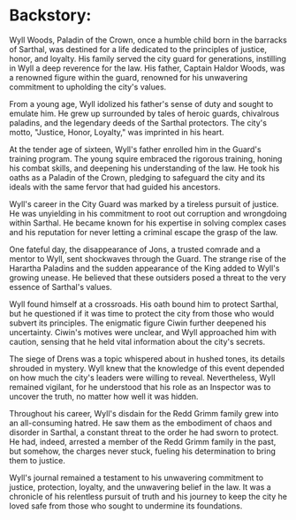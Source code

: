 # Backstory:

Wyll Woods, Paladin of the Crown, once a humble child born in the barracks of Sarthal, was destined for a life dedicated to the principles of justice, honor, and loyalty. His family served the city guard for generations, instilling in Wyll a deep reverence for the law. His father, Captain Haldor Woods, was a renowned figure within the guard, renowned for his unwavering commitment to upholding the city's values.

From a young age, Wyll idolized his father's sense of duty and sought to emulate him. He grew up surrounded by tales of heroic guards, chivalrous paladins, and the legendary deeds of the Sarthal protectors. The city's motto, "Justice, Honor, Loyalty," was imprinted in his heart.

At the tender age of sixteen, Wyll's father enrolled him in the Guard's training program. The young squire embraced the rigorous training, honing his combat skills, and deepening his understanding of the law. He took his oaths as a Paladin of the Crown, pledging to safeguard the city and its ideals with the same fervor that had guided his ancestors.

Wyll's career in the City Guard was marked by a tireless pursuit of justice. He was unyielding in his commitment to root out corruption and wrongdoing within Sarthal. He became known for his expertise in solving complex cases and his reputation for never letting a criminal escape the grasp of the law.

One fateful day, the disappearance of Jons, a trusted comrade and a mentor to Wyll, sent shockwaves through the Guard. The strange rise of the Harartha Paladins and the sudden appearance of the King added to Wyll's growing unease. He believed that these outsiders posed a threat to the very essence of Sarthal's values.

Wyll found himself at a crossroads. His oath bound him to protect Sarthal, but he questioned if it was time to protect the city from those who would subvert its principles. The enigmatic figure Ciwin further deepened his uncertainty. Ciwin's motives were unclear, and Wyll approached him with caution, sensing that he held vital information about the city's secrets.

The siege of Drens was a topic whispered about in hushed tones, its details shrouded in mystery. Wyll knew that the knowledge of this event depended on how much the city's leaders were willing to reveal. Nevertheless, Wyll remained vigilant, for he understood that his role as an Inspector was to uncover the truth, no matter how well it was hidden.

Throughout his career, Wyll's disdain for the Redd Grimm family grew into an all-consuming hatred. He saw them as the embodiment of chaos and disorder in Sarthal, a constant threat to the order he had sworn to protect. He had, indeed, arrested a member of the Redd Grimm family in the past, but somehow, the charges never stuck, fueling his determination to bring them to justice.

Wyll's journal remained a testament to his unwavering commitment to justice, protection, loyalty, and the unwavering belief in the law. It was a chronicle of his relentless pursuit of truth and his journey to keep the city he loved safe from those who sought to undermine its foundations.